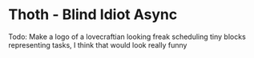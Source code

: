# Thoth - Blind Idiot Async
Todo: Make a logo of a lovecraftian looking freak scheduling tiny blocks representing tasks, I think that would look really funny
